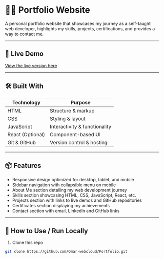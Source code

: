 # 🧑‍💻 Portfolio Website

A personal portfolio website that showcases my journey as a self-taught web developer, highlights my skills, projects, certifications, and provides a way to contact me.

---

## 🚀 Live Demo

[View the live version here](https://omar-webcloud.github.io/Portfolio/)  

---

## 🛠️ Built With

| Technology | Purpose |
|------------|---------|
| HTML        | Structure & markup |
| CSS         | Styling & layout |
| JavaScript   | Interactivity & functionality |
| React (Optional) | Component-based UI |
| Git & GitHub  | Version control & hosting |

---

## 📦 Features

- Responsive design optimized for desktop, tablet, and mobile  
- Sidebar navigation with collapsible menu on mobile  
- About Me section detailing my web development journey  
- Skills section showcasing HTML, CSS, JavaScript, React, etc.  
- Projects section with links to live demos and GitHub repositories  
- Certificates section displaying my achievements  
- Contact section with email, LinkedIn and GitHub links  

---

## 🧭 How to Use / Run Locally

1. Clone this repo  
```bash
git clone https://github.com/Omar-webcloud/Portfolio.git


